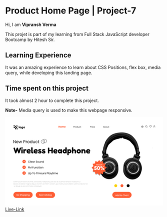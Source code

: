 # Product Home Page | Project-7
Hi, I am **Vipransh Verma**

This projet is part of my learning from Full Stack JavaScript developer Bootcamp by Hitesh Sir.

## Learning Experience
It was an amazing experience to learn about  CSS Positions, flex box, media query, while developing this landing page.

## Time spent on this project
It took almost 2 hour to complete  this project.

**Note-**  Media query is used to make this webpage responsive.

![image](images/Product%20HomePage.png)
[Live-Link](https://product-home-page-vipransh.netlify.app/)